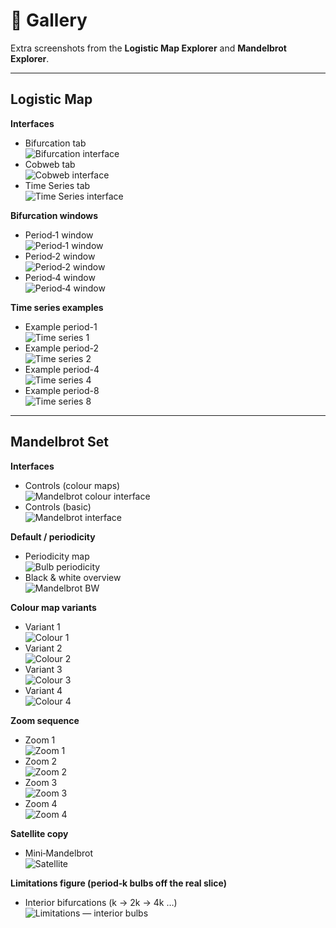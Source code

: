 # 📸 Gallery

Extra screenshots from the **Logistic Map Explorer** and **Mandelbrot Explorer**.

---

## Logistic Map

**Interfaces**
- Bifurcation tab  
  ![Bifurcation interface](figures/Logistic_Map/Bifurcation_interface.PNG)
- Cobweb tab  
  ![Cobweb interface](figures/Logistic_Map/Cobweb_interface.PNG)
- Time Series tab  
  ![Time Series interface](figures/Logistic_Map/Time_series_interface.PNG)

**Bifurcation windows**
- Period‑1 window  
  ![Period‑1 window](figures/Logistic_Map/Bifurcation_period1_window.png)
- Period‑2 window  
  ![Period‑2 window](figures/Logistic_Map/Bifurcation_period2_window.png)
- Period‑4 window  
  ![Period‑4 window](figures/Logistic_Map/Bifurcation_period4_window.png)

**Time series examples**
- Example period-1  
  ![Time series 1](figures/Logistic_Map/Bifurcation_time_series1.png)
- Example period-2  
  ![Time series 2](figures/Logistic_Map/Bifurcation_time_series2.png)
- Example period-4  
  ![Time series 4](figures/Logistic_Map/Bifurcation_time_series4.png)
- Example period-8  
  ![Time series 8](figures/Logistic_Map/Bifurcation_time_series8.png)

---

## Mandelbrot Set

**Interfaces**
- Controls (colour maps)  
  ![Mandelbrot colour interface](figures/Mandelbrot/Mandelbrot_colour_interface.PNG)
- Controls (basic)  
  ![Mandelbrot interface](figures/Mandelbrot/Mandelbrot_interface.PNG)

**Default / periodicity**
- Periodicity map  
  ![Bulb periodicity](figures/Mandelbrot/Mandelbrot_Bulbs_periodicity.PNG)
- Black & white overview  
  ![Mandelbrot BW](figures/Mandelbrot/Mandelbrot_bw_1.png)

**Colour map variants**
- Variant 1  
  ![Colour 1](figures/Mandelbrot/Mandelbrot_colour_1.PNG)
- Variant 2  
  ![Colour 2](figures/Mandelbrot/Mandelbrot_colour_2.PNG)
- Variant 3  
  ![Colour 3](figures/Mandelbrot/Mandelbrot_colour_3.PNG)
- Variant 4  
  ![Colour 4](figures/Mandelbrot/Mandelbrot_colour_4.PNG)

**Zoom sequence**
- Zoom 1  
  ![Zoom 1](figures/Mandelbrot/Mandelbrot_zoom_interface.png)
- Zoom 2  
  ![Zoom 2](figures/Mandelbrot/Mandelbrot_zoom2_interface.png)
- Zoom 3  
  ![Zoom 3](figures/Mandelbrot/Mandelbrot_zoom3_interface.png)
- Zoom 4  
  ![Zoom 4](figures/Mandelbrot/Mandelbrot_zoom4_interface.PNG)

**Satellite copy**
- Mini‑Mandelbrot  
  ![Satellite](figures/Mandelbrot/Mandelbrot_satellite.png)

**Limitations figure (period‑k bulbs off the real slice)**
- Interior bifurcations (k → 2k → 4k …)  
  ![Limitations — interior bulbs](figures/Mandelbrot/limitations_period_bulbs.PNG)
